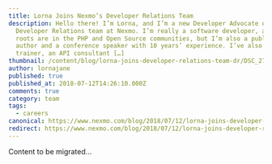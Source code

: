 ```yaml
---
title: Lorna Joins Nexmo’s Developer Relations Team
description: Hello there! I’m Lorna, and I’m a new Developer Advocate on the
  Developer Relations team at Nexmo. I’m really a software developer, and my
  roots are in the PHP and Open Source communities, but I’m also a published
  author and a conference speaker with 10 years’ experience. I’ve also been a
  trainer, an API consultant […]
thumbnail: /content/blog/lorna-joins-developer-relations-team-dr/DSC_2768.jpg
author: lornajane
published: true
published_at: 2018-07-12T14:26:10.000Z
comments: true
category: team
tags:
  - careers
canonical: https://www.nexmo.com/blog/2018/07/12/lorna-joins-developer-relations-team-dr
redirect: https://www.nexmo.com/blog/2018/07/12/lorna-joins-developer-relations-team-dr
---
```


Content to be migrated...
